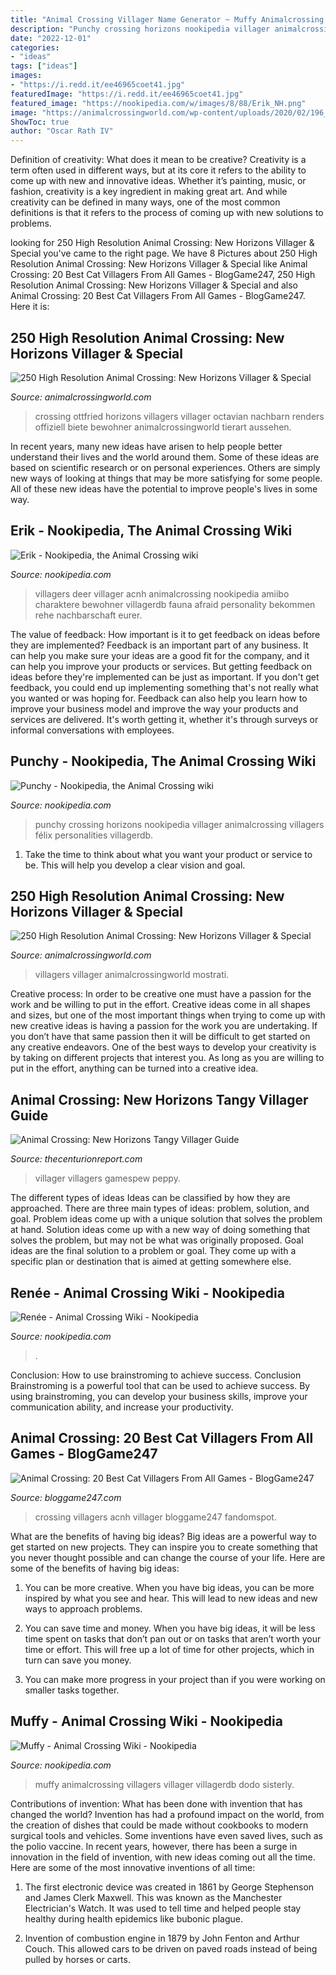 ```yaml
---
title: "Animal Crossing Villager Name Generator ~ Muffy Animalcrossing Villagers Villager Villagerdb Dodo Sisterly"
description: "Punchy crossing horizons nookipedia villager animalcrossing villagers félix personalities villagerdb"
date: "2022-12-01"
categories:
- "ideas"
tags: ["ideas"]
images:
- "https://i.redd.it/ee46965coet41.jpg"
featuredImage: "https://i.redd.it/ee46965coet41.jpg"
featured_image: "https://nookipedia.com/w/images/8/88/Erik_NH.png"
image: "https://animalcrossingworld.com/wp-content/uploads/2020/02/196_200131_NSW_Animal-Crossing-New-Horizons_Characters-09.png"
ShowToc: true
author: "Oscar Rath IV"
---
```



Definition of creativity: What does it mean to be creative?
Creativity is a term often used in different ways, but at its core it refers to the ability to come up with new and innovative ideas. Whether it’s painting, music, or fashion, creativity is a key ingredient in making great art. And while creativity can be defined in many ways, one of the most common definitions is that it refers to the process of coming up with new solutions to problems.

	

		
looking for 250 High Resolution Animal Crossing: New Horizons Villager &amp; Special you've came to the right page. We have 8 Pictures about 250 High Resolution Animal Crossing: New Horizons Villager &amp; Special like Animal Crossing: 20 Best Cat Villagers From All Games - BlogGame247, 250 High Resolution Animal Crossing: New Horizons Villager &amp; Special and also Animal Crossing: 20 Best Cat Villagers From All Games - BlogGame247. Here it is:
		
    
## 250 High Resolution Animal Crossing: New Horizons Villager &amp; Special

<img loading=lazy src="https://animalcrossingworld.com/wp-content/uploads/2020/02/196_200131_NSW_Animal-Crossing-New-Horizons_Characters-09.png" onerror="this.onerror=null;this.src='https://tse2.mm.bing.net/th?id=OIP._3Hh_JeYDi48n8CQGc7RTgHaHa&amp;pid=15.1';" alt="250 High Resolution Animal Crossing: New Horizons Villager &amp; Special">

_Source: animalcrossingworld.com_

>crossing ottfried horizons villagers villager octavian nachbarn renders offiziell biete bewohner animalcrossingworld tierart aussehen. 

	

In recent years, many new ideas have arisen to help people better understand their lives and the world around them. Some of these ideas are based on scientific research or on personal experiences. Others are simply new ways of looking at things that may be more satisfying for some people. All of these new ideas have the potential to improve people's lives in some way.

    
## Erik - Nookipedia, The Animal Crossing Wiki

<img loading=lazy src="https://nookipedia.com/w/images/8/88/Erik_NH.png" onerror="this.onerror=null;this.src='https://tse3.mm.bing.net/th?id=OIP.JN4uDEPsMoJ8hP5Dk28XlAHaLk&amp;pid=15.1';" alt="Erik - Nookipedia, the Animal Crossing wiki">

_Source: nookipedia.com_

>villagers deer villager acnh animalcrossing nookipedia amiibo charaktere bewohner villagerdb fauna afraid personality bekommen rehe nachbarschaft eurer. 

	

The value of feedback: How important is it to get feedback on ideas before they are implemented?
Feedback is an important part of any business. It can help you make sure your ideas are a good fit for the company, and it can help you improve your products or services. But getting feedback on ideas before they're implemented can be just as important. If you don't get feedback, you could end up implementing something that's not really what you wanted or was hoping for. Feedback can also help you learn how to improve your business model and improve the way your products and services are delivered. It's worth getting it, whether it's through surveys or informal conversations with employees.

    
## Punchy - Nookipedia, The Animal Crossing Wiki

<img loading=lazy src="https://nookipedia.com/w/images/6/6d/Punchy_NH.png" onerror="this.onerror=null;this.src='https://tse3.mm.bing.net/th?id=OIP.TUFD39AMEYm_auVnNv9AKAHaPi&amp;pid=15.1';" alt="Punchy - Nookipedia, the Animal Crossing wiki">

_Source: nookipedia.com_

>punchy crossing horizons nookipedia villager animalcrossing villagers félix personalities villagerdb. 

	

1. Take the time to think about what you want your product or service to be. This will help you develop a clear vision and goal.

    
## 250 High Resolution Animal Crossing: New Horizons Villager &amp; Special

<img loading=lazy src="https://animalcrossingworld.com/wp-content/uploads/2020/02/225_200131_NSW_Animal-Crossing-New-Horizons_Characters-38.png" onerror="this.onerror=null;this.src='https://tse4.mm.bing.net/th?id=OIP.pGglvU4kFd3uFfVja750ugHaHa&amp;pid=15.1';" alt="250 High Resolution Animal Crossing: New Horizons Villager &amp; Special">

_Source: animalcrossingworld.com_

>villagers villager animalcrossingworld mostrati. 

	

Creative process: In order to be creative one must have a passion for the work and be willing to put in the effort.
Creative ideas come in all shapes and sizes, but one of the most important things when trying to come up with new creative ideas is having a passion for the work you are undertaking. If you don’t have that same passion then it will be difficult to get started on any creative endeavors. One of the best ways to develop your creativity is by taking on different projects that interest you. As long as you are willing to put in the effort, anything can be turned into a creative idea.

    
## Animal Crossing: New Horizons Tangy Villager Guide

<img loading=lazy src="https://i.redd.it/ee46965coet41.jpg" onerror="this.onerror=null;this.src='https://tse1.mm.bing.net/th?id=OIP.YZmukf21fIVeDP4oINSxrQHaEK&amp;pid=15.1';" alt="Animal Crossing: New Horizons Tangy Villager Guide">

_Source: thecenturionreport.com_

>villager villagers gamespew peppy. 

	

The different types of ideas
Ideas can be classified by how they are approached. There are three main types of ideas: problem, solution, and goal. Problem ideas come up with a unique solution that solves the problem at hand. Solution ideas come up with a new way of doing something that solves the problem, but may not be what was originally proposed. Goal ideas are the final solution to a problem or goal. They come up with a specific plan or destination that is aimed at getting somewhere else.

    
## Renée - Animal Crossing Wiki - Nookipedia

<img loading=lazy src="https://dodo.ac/np/images/e/ef/Renée_NH.png" onerror="this.onerror=null;this.src='https://tse2.mm.bing.net/th?id=OIP.XxhhmF2hY36-6CIRLvID4AHaK5&amp;pid=15.1';" alt="Renée - Animal Crossing Wiki - Nookipedia">

_Source: nookipedia.com_

>. 

	

Conclusion: How to use brainstroming to achieve success.
Conclusion
Brainstroming is a powerful tool that can be used to achieve success. By using brainstroming, you can develop your business skills, improve your communication ability, and increase your productivity.

    
## Animal Crossing: 20 Best Cat Villagers From All Games - BlogGame247

<img loading=lazy src="https://bloggame247.com/wp-content/uploads/2021/05/09-merry-cat-acnh-villager.jpg" onerror="this.onerror=null;this.src='https://tse4.mm.bing.net/th?id=OIP.ruwLlj962glJFgtYFNfnbQHaDx&amp;pid=15.1';" alt="Animal Crossing: 20 Best Cat Villagers From All Games - BlogGame247">

_Source: bloggame247.com_

>crossing villagers acnh villager bloggame247 fandomspot. 

	

What are the benefits of having big ideas?
Big ideas are a powerful way to get started on new projects. They can inspire you to create something that you never thought possible and can change the course of your life. Here are some of the benefits of having big ideas:
1. You can be more creative. When you have big ideas, you can be more inspired by what you see and hear. This will lead to new ideas and new ways to approach problems.

2. You can save time and money. When you have big ideas, it will be less time spent on tasks that don’t pan out or on tasks that aren’t worth your time or effort. This will free up a lot of time for other projects, which in turn can save you money.

3. You can make more progress in your project than if you were working on smaller tasks together.

    
## Muffy - Animal Crossing Wiki - Nookipedia

<img loading=lazy src="https://dodo.ac/np/images/1/16/Muffy_NH.png" onerror="this.onerror=null;this.src='https://tse4.mm.bing.net/th?id=OIP.wzAv6yvHorj0o6m17jBOSAHaJF&amp;pid=15.1';" alt="Muffy - Animal Crossing Wiki - Nookipedia">

_Source: nookipedia.com_

>muffy animalcrossing villagers villager villagerdb dodo sisterly. 

	

Contributions of invention: What has been done with invention that has changed the world?
Invention has had a profound impact on the world, from the creation of dishes that could be made without cookbooks to modern surgical tools and vehicles. Some inventions have even saved lives, such as the polio vaccine. In recent years, however, there has been a surge in innovation in the field of invention, with new ideas coming out all the time. Here are some of the most innovative inventions of all time:
1) The first electronic device was created in 1861 by George Stephenson and James Clerk Maxwell. This was known as the Manchester Electrician's Watch. It was used to tell time and helped people stay healthy during health epidemics like bubonic plague.

2) Invention of combustion engine in 1879 by John Fenton and Arthur Couch. This allowed cars to be driven on paved roads instead of being pulled by horses or carts.

